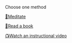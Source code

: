 Choose one method

[🧘Meditate](1-1A.md)

[📖Read a book](1-1B.md)

[📺Watch an instructional video](1-1C.md)